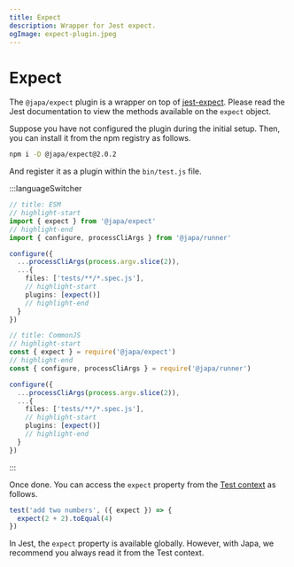 ```yaml
---
title: Expect
description: Wrapper for Jest expect.
ogImage: expect-plugin.jpeg
---
```


# Expect

The `@japa/expect` plugin is a wrapper on top of [jest-expect](https://jestjs.io/docs/expect). Please read the Jest documentation to view the methods available on the `expect` object.

Suppose you have not configured the plugin during the initial setup. Then, you can install it from the npm registry as follows.

```sh
npm i -D @japa/expect@2.0.2
```

And register it as a plugin within the `bin/test.js` file.

:::languageSwitcher

```ts
// title: ESM
// highlight-start
import { expect } from '@japa/expect'
// highlight-end
import { configure, processCliArgs } from '@japa/runner'

configure({
  ...processCliArgs(process.argv.slice(2)),
  ...{
    files: ['tests/**/*.spec.js'],
    // highlight-start
    plugins: [expect()]
    // highlight-end
  }
})
```

```ts
// title: CommonJS
// highlight-start
const { expect } = require('@japa/expect')
// highlight-end
const { configure, processCliArgs } = require('@japa/runner')

configure({
  ...processCliArgs(process.argv.slice(2)),
  ...{
    files: ['tests/**/*.spec.js'],
    // highlight-start
    plugins: [expect()]
    // highlight-end
  }
})
```
:::

Once done. You can access the `expect` property from the [Test context](../test-context.md) as follows.

```ts
test('add two numbers', ({ expect }) => {
  expect(2 + 2).toEqual(4)
})
```

In Jest, the `expect` property is available globally. However, with Japa, we recommend you always read it from the Test context.
